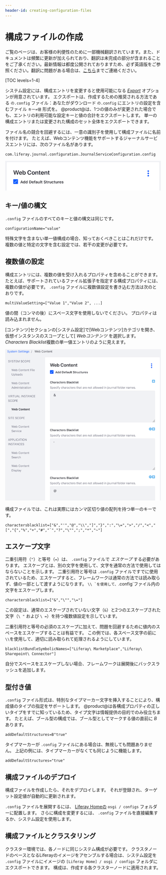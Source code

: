 ```yaml
---
header-id: creating-configuration-files
---
```


# 構成ファイルの作成

<p class="alert alert-info"><span class="wysiwyg-color-blue120">ご覧のページは、お客様の利便性のために一部機械翻訳されています。また、ドキュメントは頻繁に更新が加えられており、翻訳は未完成の部分が含まれることをご了承ください。最新情報は都度公開されておりますため、必ず英語版をご参照ください。翻訳に問題がある場合は、<a href="mailto:support-content-jp@liferay.com">こちら</a>までご連絡ください。</span></p>

[TOC levels=1-4]

システム設定には、構成エントリを変更すると使用可能になる [*Export*](/docs/7-1/user/-/knowledge_base/u/system-settings#exporting-and-importing-configurations) オプションが用意されています。 エクスポートは、作成するための推奨される方法である `の.config` ファイル：あなたがダウンロード `の.config` にエントリの設定を含むファイル `キー=値` 形式を。 @product@は、1つの値のみが変更された場合でも、エントリの利用可能な設定キーと値の合計をエクスポートします。 単一の構成エントリまたは変更された構成のセット全体をエクスポートできます。

ファイル名の競合を回避するには、一意の識別子を使用して構成ファイルに名前を付けます。 たとえば、Webコンテンツ機能をサポートするジャーナルサービスエントリには、次のファイル名があります。

    com.liferay.journal.configuration.JournalServiceConfiguration.config

![図1：Webコンテンツシステム設定のエントリには、バックエンドID <code>com.liferay.journal.configuration.JournalServiceConfiguration</code>ます。](../../../../images/config-web-content-entry.png)

## キー/値の構文

`.config` ファイルのすべてのキーと値の構文は同じです。

    configurationName="value"

特殊文字を含まない単一値構成の場合、知っておくべきことはこれだけです。 複数の値と特定の文字を含む設定では、若干の変更が必要です。

## 複数値の設定

構成エントリには、複数の値を受け入れるプロパティを含めることができます。 たとえば、サポートされているファイル拡張子を指定する構成プロパティには、複数の値が必要です。 `.config` ファイルに複数値設定を書き込む方法は次のとおりです。

    multiValueSetting=["Value 1","Value 2", ...]

値の間（コンマの後）にスペース文字を使用しないでください。 プロパティは読み込まれません。

[コンテンツ]セクションの[システム設定]で[Webコンテンツ]カテゴリを開き、仮想インスタンスのスコープとして[ *Webコンテンツ* を選択します。 *Characters Blacklist*複数の単一値エントリのように見えます。

![図2：Webコンテンツシステム設定のエントリには、多くの*キャラクターブラックリスト*フィールドがあります。](../../../../images/config-web-content-blacklist.png)

構成ファイルでは、これは実際にはカンマ区切り値の配列を持つ単一のキーです。

    charactersblacklist=["&","'","@","\\","]","}",":","\=",">","/","<","[","{","%","+","#","`","?","\"",";","*","~"]

## エスケープ文字

二重引用符（`"`）と等号（`=`）は、 `.config` ファイルで *エスケープ* する必要があります。 エスケープとは、別の文字を使用して、文字を通常の方法で使用してはならないことを示します。 二重引用符と等号は `.config` ファイルですでに使用されているため、エスケープすると、フレームワークは通常の方法では読み取らず、値の一部として渡すようになります。 ``\\ `を使用して、``.config`ファイル内の文字をエスケープします。

    charactersblacklist=["&","\"","\="]

この設定は、通常のエスケープされていない文字（`&`）と2つのエスケープされた文字（`\ "` および `\ =`）を持つ複数値設定を示しています。

二重引用符と等号の必須のエスケープに加えて、問題を回避するために値内のスペースをエスケープすることは有益です。 この例では、各スペース文字の前に `\\`を使用して、適切に読み取られて処理されるようにしています。

    blacklistBundleSymbolicNames=["Liferay\ Marketplace","Liferay\ Sharepoint\ Connector"]

自分でスペースをエスケープしない場合、フレームワークは展開後にバックスラッシュを追加します。

## 型付き値

`.config` ファイル形式は、特別なタイプマーカー文字を挿入することにより、構成値のタイプの指定をサポートします。 @product@は各構成プロパティの正しいタイプをすでに知っているため、タイプ文字は情報提供の目的でのみ役立ちます。 たとえば、ブール型の構成では、ブール型としてマークする値の直前に *B* あります。

    addDefaultStructures=B"true"

タイプマーカーが `.config` ファイルにある場合は、無視しても問題ありません。 上記の例には、タイプマーカーがなくても同じように機能します。

    addDefaultStructures="true"

## 構成ファイルのデプロイ

構成ファイルを作成したら、それをデプロイします。 それが登録され、ターゲット設定値が自動的に更新されます。

`.config` ファイルを展開するには、 [Liferay Homeの](/docs/7-1/deploy/-/knowledge_base/d/installing-liferay#liferay-home) `osgi / configs` フォルダーに配置します。 さらに構成を変更するには、 `.config` ファイルを直接編集するか、システム設定を使用します。

## 構成ファイルとクラスタリング

クラスター環境では、各ノードに同じシステム構成が必要です。 クラスタノードのベースとなるLiferayのイメージをアセンブルする場合は、システム設定を `.config` ファイルにイメージの `[Liferay Home] / osgi / configs` フォルダにエクスポートできます。 構成は、作成する各クラスターノードに適用されます。
